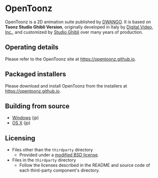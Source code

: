# OpenToonz

OpenToonz is a 2D animation suite published by 
[DWANGO](http://dwango.co.jp/english/). It is based on **Toonz Studio
Ghibli Version**, originally developed in Italy by
[Digital Video, Inc.](http://www.toonz.com/), and customized by
[Studio Ghibli](http://www.ghibli.jp/) over many years of production.

## Operating details

Please refer to the OpenToonz site at <https://opentoonz.github.io>.

## Packaged installers

Please download and install OpenToonz from the installers at
<https://opentoonz.github.io>.

## Building from source

-   [Windows](how_to_build_win.md) (jp)
-   [OS X](how_to_build_macosx.md) (jp)

## Licensing

-   Files other than the `thirdparty` directory
    -   Provided under a [modified BSD license](LICENSE.txt).
-   Files in the `thirdparty` directory
    -   Follow the licenses described in the README and source code of each
        third-party component's directory.
